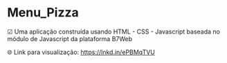 # Menu_Pizza

☑ Uma aplicação construída usando HTML - CSS - Javascript baseada no módulo de Javascript da plataforma B7Web

🌐 Link para visualização: https://lnkd.in/ePBMqTVU
